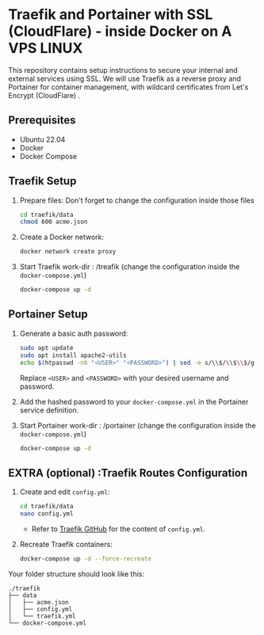 # Traefik and Portainer with SSL (CloudFlare) - inside Docker on A VPS LINUX

This repository contains setup instructions to secure your internal and external services using SSL. We will use Traefik as a reverse proxy and Portainer for container management, with wildcard certificates from Let's Encrypt (CloudFlare) .

## Prerequisites

- Ubuntu 22.04
- Docker
- Docker Compose

## Traefik Setup

1. Prepare files: Don't forget to change the configuration inside those files

    ```bash
    cd traefik/data
    chmod 600 acme.json
    ```

2. Create a Docker network:

    ```bash
    docker network create proxy

3. Start Traefik work-dir : /treafik (change the configuration inside the `docker-compose.yml`)

    ```bash
    docker-compose up -d
    ```

## Portainer Setup

1. Generate a basic auth password:

    ```bash
    sudo apt update
    sudo apt install apache2-utils
    echo $(htpasswd -nb "<USER>" "<PASSWORD>") | sed -e s/\\$/\\$\\$/g
    ```

    Replace `<USER>` and `<PASSWORD>` with your desired username and password.

2. Add the hashed password to your `docker-compose.yml` in the Portainer service definition.

3. Start Portainer work-dir : /portainer (change the configuration inside the `docker-compose.yml`)

    ```bash
    docker-compose up -d
    ```

## EXTRA (optional) :Traefik Routes Configuration

1. Create and edit `config.yml`:

    ```bash
    cd traefik/data
    nano config.yml
    ```

    - Refer to [Traefik GitHub](https://github.com/technotim/traefik-docker) for the content of `config.yml`.

2. Recreate Traefik containers:

    ```bash
    docker-compose up -d --force-recreate
    ```

Your folder structure should look like this:

```plaintext
./traefik
├── data
│   ├── acme.json
│   ├── config.yml
│   └── traefik.yml
└── docker-compose.yml
